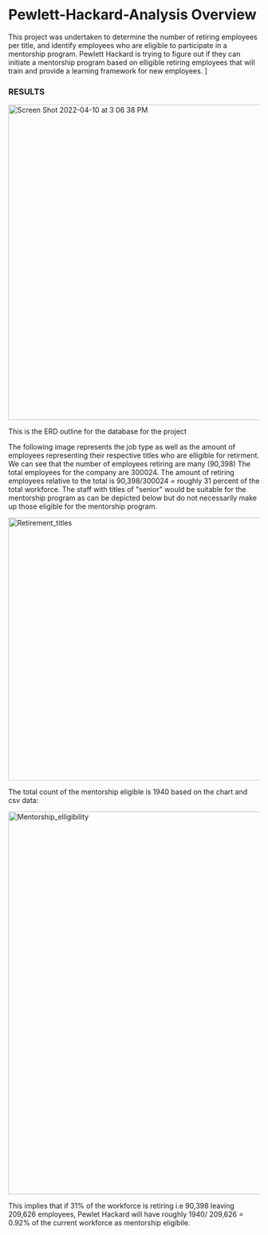 # Pewlett-Hackard-Analysis Overview
This project was undertaken to determine the number of retiring employees per title, and identify employees who are eligible to participate in a mentorship program. Pewlett Hackard is trying to figure out if they can initiate a mentorship program based on elligible retiring employees that will train and provide a learning framework for new employees.
]
### RESULTS
<img width="631" alt="Screen Shot 2022-04-10 at 3 06 38 PM" src="https://user-images.githubusercontent.com/100330488/162641888-1930a4cb-428d-4c57-a755-503b50f78e0d.png">

This is the ERD outline for the database for the project

The following image represents the job type as well as the amount of employees representing their respective titles who are elligible for retirment. We can see that the number of employees retiring are many (90,398) The total employees for the company are 300024. The amount of retiring employees relative to the total is 90,398/300024 = roughly 31 percent of the total workforce. The staff with titles of "senior" would be suitable for the mentorship program as can be depicted below but do not necessarily make up those eligible for the mentorship program.

<img width="526" alt="Retirement_titles" src="https://user-images.githubusercontent.com/100330488/162655425-fa6832f9-5ee4-42a2-b940-8737f1b56fb2.png">

The total count of the mentorship eligible is 1940 based on the chart and csv data:


<img width="766" alt="Mentorship_elligibility" src="https://user-images.githubusercontent.com/100330488/162666825-0b43a719-4d1d-4bb4-be69-a85a7dc0fb7d.png">

This implies that if 31% of the workforce is retiring i.e 90,398 leaving 209,626 employees, Pewlet Hackard will have roughly 1940/ 209,626 = 0.92% of the current workforce as mentorship eligibile. 

